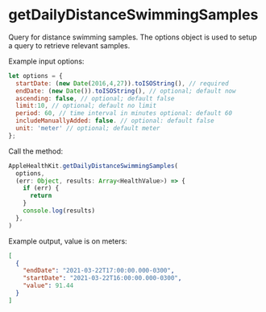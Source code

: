 # getDailyDistanceSwimmingSamples

Query for distance swimming samples. The options object is used to setup a query to retrieve relevant samples.

Example input options:

```javascript
let options = {
  startDate: (new Date(2016,4,27)).toISOString(), // required
  endDate: (new Date()).toISOString(), // optional; default now
  ascending: false,	// optional; default false
  limit:10, // optional; default no limit
  period: 60, // time interval in minutes optional: default 60
  includeManuallyAdded: false. // optional: default false
  unit: 'meter' // optional; default meter
};
```

Call the method:

```javascript
AppleHealthKit.getDailyDistanceSwimmingSamples(
  options,
  (err: Object, results: Array<HealthValue>) => {
    if (err) {
      return
    }
    console.log(results)
  },
)
```

Example output, value is on meters:

```json
[
  {
    "endDate": "2021-03-22T17:00:00.000-0300",
    "startDate": "2021-03-22T16:00:00.000-0300",
    "value": 91.44
  }
]
```
